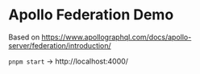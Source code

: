 # Apollo Federation Demo

Based on https://www.apollographql.com/docs/apollo-server/federation/introduction/

`pnpm start` -> http://localhost:4000/
